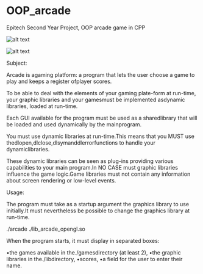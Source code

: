 # OOP_arcade
Epitech Second Year Project, OOP arcade game in CPP


![alt text](https://github.com/alexandre10044/OOP_arcade/blob/master/example1.png)


![alt text](https://github.com/alexandre10044/OOP_arcade/blob/master/example2.png)


Subject:

Arcade is agaming platform: a program that lets the user choose a game to play and keeps a register ofplayer scores.

To be able to deal with the elements of your gaming plate-form at run-time, your graphic libraries and your gamesmust be implemented asdynamic libraries, loaded at run-time.

Each GUI available for the program must be used as a sharedlibrary that will be loaded and used dynamically by the mainprogram.

You must use dynamic libraries at run-time.This means that you MUST use thedlopen,dlclose,dlsymanddlerrorfunctions to handle your dynamiclibraries.

These dynamic libraries can be seen as plug-ins providing various capabilities to your main program.In NO CASE must graphic libraries influence the game logic.Game libraries must not contain any information about screen rendering or low-level events.

Usage:

The program must take as a startup argument the graphics library to use initially.It must nevertheless be possible to change the graphics library at run-time.

./arcade ./lib_arcade_opengl.so

When the program starts, it must display in separated boxes:

•the games available in the./gamesdirectory (at least 2),
•the graphic libraries in the./libdirectory,
•scores,
•a field for the user to enter their name.
